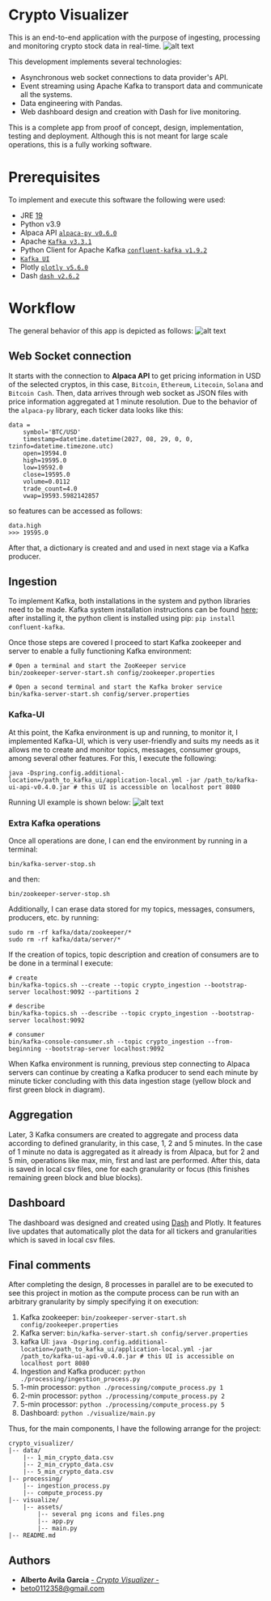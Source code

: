 # Crypto Visualizer
This is an end-to-end application with the purpose of ingesting, processing and monitoring crypto stock data in real-time.
![alt text](./visualize/assets/crypto_visualizer.png "Crypto Visualizer")

This development implements several technologies:
- Asynchronous web socket connections to data provider's API.
- Event streaming using Apache Kafka to transport data and communicate all the systems.
- Data engineering with Pandas.
- Web dashboard design and creation with Dash for live monitoring.

This is a complete app from proof of concept, design, implementation, testing and deployment. Although this is not meant for large scale operations, this is a fully working software.

# Prerequisites
To implement and execute this software the following were used:
- JRE [19](https://www.oracle.com/java/technologies/downloads/)
- Python v3.9
- Alpaca API [`alpaca-py v0.6.0`](https://pypi.org/project/alpaca-py/)
- Apache [`Kafka v3.3.1`](https://kafka.apache.org/)
- Python Client for Apache Kafka [`confluent-kafka v1.9.2`](https://pypi.org/project/confluent-kafka/)
- [`Kafka UI`](https://github.com/provectus/kafka-ui)
- Plotly [`plotly v5.6.0`](https://pypi.org/project/plotly/)
- Dash [`dash v2.6.2`](https://pypi.org/project/dash/)

# Workflow
The general behavior of this app is depicted as follows:
![alt text](./visualize/assets/crypto_visualizer_flow.png "Crypto Visualizer Workflow")

## Web Socket connection
It starts with the connection to **Alpaca API** to get pricing information in USD of the selected cryptos, in this case, `Bitcoin`, `Ethereum`, `Litecoin`, `Solana` and `Bitcoin Cash`. Then, data arrives through web socket as JSON files with price information aggregated at 1 minute resolution. Due to the behavior of the `alpaca-py` library, each ticker data looks like this:
```
data = 
	symbol='BTC/USD'
	timestamp=datetime.datetime(2027, 08, 29, 0, 0, tzinfo=datetime.timezone.utc)
	open=19594.0 
	high=19595.0 
	low=19592.0 
	close=19595.0 
	volume=0.0112 
	trade_count=4.0 
	vwap=19593.5982142857
```
so features can be accessed as follows:
```
data.high
>>> 19595.0 
```
After that, a dictionary is created and and used in next stage via a Kafka producer.

## Ingestion
To implement Kafka, both installations in the system and python libraries need to be made. Kafka system installation instructions can be found [here](https://kafka.apache.org/documentation/#quickstart); after installing it, the python client is installed using pip: `pip install confluent-kafka`.

Once those steps are covered I proceed to start Kafka zookeeper and server to enable a fully functioning Kafka environment:
```
# Open a terminal and start the ZooKeeper service
bin/zookeeper-server-start.sh config/zookeeper.properties
```
```
# Open a second terminal and start the Kafka broker service
bin/kafka-server-start.sh config/server.properties
```
### Kafka-UI
At this point, the Kafka environment is up and running, to monitor it, I implemented Kafka-UI, which is very user-friendly and suits my needs as it allows me to create and monitor topics, messages, consumer groups, among several other features. For this, I execute the following:
```
java -Dspring.config.additional-location=/path_to_kafka_ui/application-local.yml -jar /path_to/kafka-ui-api-v0.4.0.jar # this UI is accessible on localhost port 8080
```
Running UI example is shown below:
![alt text](./visualize/assets/kafka_ui.png "Crypto Visualizer Workflow")
### Extra Kafka operations
Once all operations are done, I can end the environment by running in a terminal:
```
bin/kafka-server-stop.sh
```
and then:
```
bin/zookeeper-server-stop.sh
```
Additionally, I can erase data stored for my topics, messages, consumers, producers, etc. by running:
```
sudo rm -rf kafka/data/zookeeper/*
sudo rm -rf kafka/data/server/*
```
If the creation of topics, topic description and creation of consumers are to be done in a terminal I execute:
```
# create
bin/kafka-topics.sh --create --topic crypto_ingestion --bootstrap-server localhost:9092 --partitions 2

# describe
bin/kafka-topics.sh --describe --topic crypto_ingestion --bootstrap-server localhost:9092

# consumer
bin/kafka-console-consumer.sh --topic crypto_ingestion --from-beginning --bootstrap-server localhost:9092
```
When Kafka environment is running, previous step connecting to Alpaca servers can continue by creating a Kafka producer to send each minute by minute ticker concluding with this data ingestion stage (yellow block and first green block in diagram).

## Aggregation
Later, 3 Kafka consumers are created to aggregate and process data according to defined granularity, in this case, 1, 2 and 5 minutes. In the case of 1 minute no data is aggregated as it already is from Alpaca, but for 2 and 5 min, operations like max, min, first and last are performed. After this, data is saved in local csv files, one for each granularity or focus (this finishes remaining green block and blue blocks).

## Dashboard
The dashboard was designed and created using [Dash](https://dash.plotly.com/installation) and Plotly. It features live updates that automatically plot the data for all tickers and granularities which is saved in local csv files.

## Final comments
After completing the design, 8 processes in parallel are to be executed to see this project in motion as the compute process can be run with an arbitrary granularity by simply specifying it on execution:
  1. Kafka zookeeper: `bin/zookeeper-server-start.sh config/zookeeper.properties`
  2. Kafka server: `bin/kafka-server-start.sh config/server.properties`
  3. kafka UI: `java -Dspring.config.additional-location=/path_to_kafka_ui/application-local.yml -jar /path_to/kafka-ui-api-v0.4.0.jar # this UI is accessible on localhost port 8080`
  4. Ingestion and Kafka producer: `python ./processing/ingestion_process.py`
  5. 1-min processor: `python ./processing/compute_process.py 1`
  6. 2-min processor: `python ./processing/compute_process.py 2`
  7. 5-min processor: `python ./processing/compute_process.py 5`
  8. Dashboard: `python ./visualize/main.py`

Thus, for the main components, I have the following arrange for the project:
```
crypto_visualizer/
|-- data/
	|-- 1_min_crypto_data.csv
	|-- 2_min_crypto_data.csv
	|-- 5_min_crypto_data.csv
|-- processing/
	|-- ingestion_process.py
	|-- compute_process.py
|-- visualize/
	|-- assets/
		|-- several png icons and files.png
		|-- app.py
		|-- main.py
|-- README.md
```

## Authors

- **Alberto Avila Garcia** [- *Crypto Visualizer* -](https://github.com/BetoAvila/crypto_visualizer)
- beto0112358@gmail.com 
